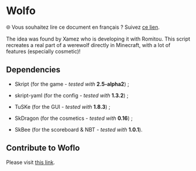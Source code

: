 # Wolfo

🌐 Vous souhaitez lire ce document en français ? Suivez [ce lien](https://github.com/Romitou/Wolfo/blob/master/README.md).

The idea was found by Xamez who is developing it with Romitou.
This script recreates a real part of a werewolf directly in Minecraft, with a lot of features (especially cosmetic)!

## Dependencies

- Skript (for the game - *tested with* **2.5-alpha2**) ;

- skript-yaml (for the config - *tested with* **1.3.2**) ;

- TuSKe (for the GUI - *tested with* **1.8.3**) ;

- SkDragon (for the cosmetics - *tested with* **0.16**) ;

- SkBee (for the scoreboard & NBT - *tested with* **1.0.1**).

## Contribute to Woflo

Please visit [this link](https://github.com/Romitou/Wolfo/blob/master/CONTRIBUTING_EN.md).

